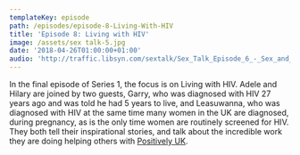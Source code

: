 ```yaml
---
templateKey: episode
path: /episodes/episode-8-Living-With-HIV
title: 'Episode 8: Living with HIV'
image: /assets/sex talk-5.jpg
date: '2018-04-26T01:00:00+01:00'
audio: 'http://traffic.libsyn.com/sextalk/Sex_Talk_Episode_6_-_Sex_and_Alcohol.mp3'
---
```

In the final episode of Series 1, the focus is on Living with HIV. Adele and Hilary are joined by two guests, Garry, who was diagnosed with HIV 27 years ago and was told he had 5 years to live, and Leasuwanna, who was diagnosed with HIV at the same time many women in the UK are diagnosed, during pregnancy, as is the only time women are routinely screened for HIV. They both tell their inspirational stories, and talk about the incredible work they are doing helping others with [Positively UK](http://positivelyuk.org/).

